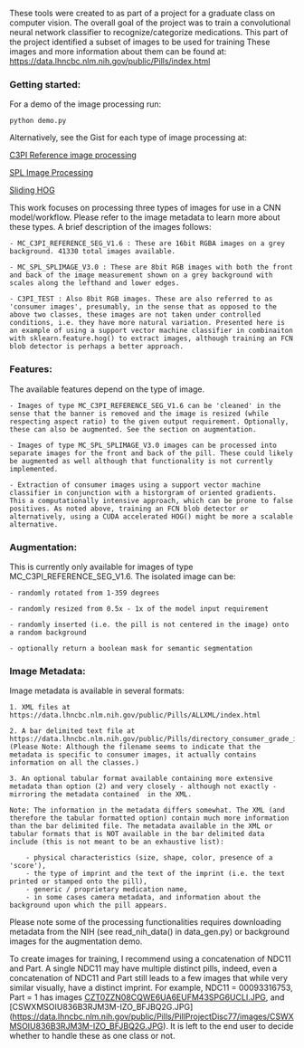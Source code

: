 These tools were created to as part of a project for a graduate class on computer vision. The overall goal of the project was to train a convolutional neural network classifier to recognize/categorize medications. This part of the project identified a subset of images to be used for training These images and more information about them can be found at: https://data.lhncbc.nlm.nih.gov/public/Pills/index.html 

### Getting started:
For a demo of the image processing run:

    python demo.py
    
Alternatively, see the Gist for each type of image processing at:

   [C3PI Reference image processing](https://gist.github.com/glitterballs/f314616f618c23a95a7c42bfe5dc2457)
   
   [SPL Image Processing](https://gist.github.com/glitterballs/7b94f8b3b181dfd6d98082e8b52bed27)
   
   [Sliding HOG](https://gist.github.com/glitterballs/30643c65994a968aae2702b65fe244b2)

This work focuses on processing three types of images for use in a CNN model/workflow. Please refer to the image metadata to learn more about these types. A brief description of the images follows:

    - MC_C3PI_REFERENCE_SEG_V1.6 : These are 16bit RGBA images on a grey background. 41330 total images available. 
    
    - MC_SPL_SPLIMAGE_V3.0 : These are 8bit RGB images with both the front and back of the image measurement shown on a grey background with scales along the lefthand and lower edges. 
    
    - C3PI_TEST : Also 8bit RGB images. These are also referred to as 'consumer images', presumably, in the sense that as opposed to the above two classes, these images are not taken under controlled conditions, i.e. they have more natural variation. Presented here is an example of using a support vector machine classifier in combinaiton with sklearn.feature.hog() to extract images, although training an FCN blob detector is perhaps a better approach.

### Features:
The available features depend on the type of image.

    - Images of type MC_C3PI_REFERENCE_SEG_V1.6 can be 'cleaned' in the sense that the banner is removed and the image is resized (while respecting aspect ratio) to the given output requirement. Optionally, these can also be augmented. See the section on augmentation. 
    
    - Images of type MC_SPL_SPLIMAGE_V3.0 images can be processed into separate images for the front and back of the pill. These could likely be augmented as well although that functionality is not currently implemented. 
    
    - Extraction of consumer images using a support vector machine classifier in conjunction with a historgram of oriented gradients. This a computationally intensive approach, which can be prone to false positives. As noted above, training an FCN blob detector or alternatively, using a CUDA accelerated HOG() might be more a scalable alternative.  

### Augmentation:
This is currently only available for images of type MC_C3PI_REFERENCE_SEG_V1.6. The isolated image can be:

    - randomly rotated from 1-359 degrees
    
    - randomly resized from 0.5x - 1x of the model input requirement
    
    - randomly inserted (i.e. the pill is not centered in the image) onto a random background 
    
    - optionally return a boolean mask for semantic segmentation

### Image Metadata:
Image metadata is available in several formats:

    1. XML files at https://data.lhncbc.nlm.nih.gov/public/Pills/ALLXML/index.html
    
    2. A bar delimited text file at https://data.lhncbc.nlm.nih.gov/public/Pills/directory_consumer_grade_images.txt (Please Note: Although the filename seems to indicate that the metadata is specific to consumer images, it actually contains information on all the classes.)
    
    3. An optional tabular format available containing more extensive metadata than option (2) and very closely - although not exactly - mirroring the metadata contained  in the XML. 

    Note: The information in the metadata differs somewhat. The XML (and therefore the tabular formatted option) contain much more information than the bar delimited file. The metadata available in the XML or tabular formats that is NOT available in the bar delimited data include (this is not meant to be an exhaustive list):
    
        - physical characteristics (size, shape, color, presence of a 'score'), 
        - the type of imprint and the text of the imprint (i.e. the text printed or stamped onto the pill), 
        - generic / proprietary medication name,
        - in some cases camera metadata, and information about the background upon which the pill appears.


Please note some of the processing functionalities requires downloading metadata from the NIH (see read_nih_data() in data_gen.py) or background images for the augmentation demo. 

To create images for training, I recommend using a concatenation of NDC11 and Part. A single NDC11 may have multiple distinct pills, indeed, even a concatenation of NDC11 and Part still leads to a few images that while very similar visually, have a distinct imprint. For example, NDC11 = 00093316753, Part = 1 has images [CZT0ZZN08CQWE6UA6EUFM43SPG6UCLI.JPG](https://data.lhncbc.nlm.nih.gov/public/Pills/PillProjectDisc84/images/CZT0ZZN08CQWE6UA6EUFM43SPG6UCLI.JPG), and [CSWXMSOIU836B3RJM3M-IZO_BFJBQ2G.JPG]    (https://data.lhncbc.nlm.nih.gov/public/Pills/PillProjectDisc77/images/CSWXMSOIU836B3RJM3M-IZO_BFJBQ2G.JPG). It is left to the end user to decide whether to handle these as one class or not. 
